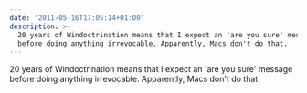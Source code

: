 ```yaml
---
date: '2011-05-16T17:05:14+01:00'
description: >-
  20 years of Windoctrination means that I expect an 'are you sure' message
  before doing anything irrevocable. Apparently, Macs don't do that.
---
```

20 years of Windoctrination means that I expect an 'are you sure' message before doing anything irrevocable. Apparently, Macs don't do that.
